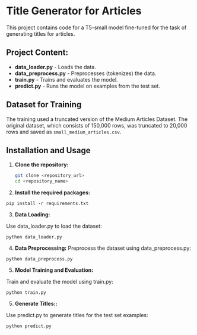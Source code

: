# Title Generator for Articles

This project contains code for a T5-small model fine-tuned for the task of generating titles for articles.

## Project Content:

- **data_loader.py** - Loads the data.
- **data_preprocess.py** - Preprocesses (tokenizes) the data.
- **train.py** - Trains and evaluates the model.
- **predict.py** - Runs the model on examples from the test set.

## Dataset for Training

The training used a truncated version of the Medium Articles Dataset. The original dataset, which consists of 150,000 rows, was truncated to 20,000 rows and saved as `small_medium_articles.csv`.

## Installation and Usage

1. **Clone the repository:**

   ```bash
   git clone <repository_url>
   cd <repository_name>
   ```

2. **Install the required packages:**

```
pip install -r requirements.txt
```
3. **Data Loading:**

Use data_loader.py to load the dataset:
```
python data_loader.py
```

4. **Data Preprocessing:**
Preprocess the dataset using data_preprocess.py:

```
python data_preprocess.py
```

5. **Model Training and Evaluation:**


Train and evaluate the model using train.py:

```
python train.py
```

5. **Generate Titles::**


Use predict.py to generate titles for the test set examples:

```
python predict.py
```



